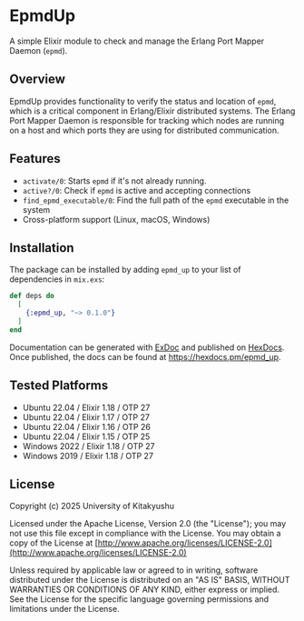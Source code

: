 # EpmdUp

A simple Elixir module to check and manage the Erlang Port Mapper Daemon (`epmd`).

## Overview

EpmdUp provides functionality to verify the status and location of `epmd`, which is a critical component in Erlang/Elixir distributed systems. The Erlang Port Mapper Daemon is responsible for tracking which nodes are running on a host and which ports they are using for distributed communication.

## Features

  * `activate/0`: Starts `epmd` if it's not already running.
  * `active?/0`: Check if `epmd` is active and accepting connections
  * `find_epmd_executable/0`: Find the full path of the `epmd` executable in the system
  * Cross-platform support (Linux, macOS, Windows)

## Installation

The package can be installed by adding `epmd_up` to your list of dependencies in `mix.exs`:

```elixir
def deps do
  [
    {:epmd_up, "~> 0.1.0"}
  ]
end
```

Documentation can be generated with [ExDoc](https://github.com/elixir-lang/ex_doc)
and published on [HexDocs](https://hexdocs.pm). Once published, the docs can
be found at <https://hexdocs.pm/epmd_up>.

## Tested Platforms

* Ubuntu 22.04 / Elixir 1.18 / OTP 27
* Ubuntu 22.04 / Elixir 1.17 / OTP 27
* Ubuntu 22.04 / Elixir 1.16 / OTP 26
* Ubuntu 22.04 / Elixir 1.15 / OTP 25
* Windows 2022 / Elixir 1.18 / OTP 27
* Windows 2019 / Elixir 1.18 / OTP 27

## License

Copyright (c) 2025 University of Kitakyushu

Licensed under the Apache License, Version 2.0 (the "License");
you may not use this file except in compliance with the License.
You may obtain a copy of the License at [http://www.apache.org/licenses/LICENSE-2.0](http://www.apache.org/licenses/LICENSE-2.0)

Unless required by applicable law or agreed to in writing, software
distributed under the License is distributed on an "AS IS" BASIS,
WITHOUT WARRANTIES OR CONDITIONS OF ANY KIND, either express or implied.
See the License for the specific language governing permissions and
limitations under the License.
